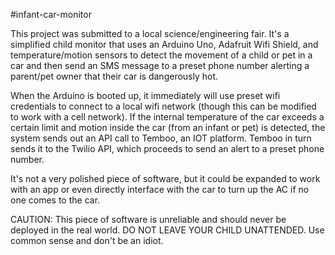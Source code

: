 #infant-car-monitor

This project was submitted to a local science/engineering fair. It's a simplified child monitor that uses an Arduino Uno, Adafruit Wifi Shield, and temperature/motion sensors to detect the movement of a child or pet in a car and then send an SMS message to a preset phone number alerting a parent/pet owner that their car is dangerously hot. 

When the Arduino is booted up, it immediately will use preset wifi credentials to connect to a local wifi network (though this can be modified to work with a cell network). If the internal temperature of the car exceeds a certain limit and motion inside the car (from an infant or pet) is detected, the system sends out an API call to Temboo, an IOT platform. Temboo in turn sends it to the Twilio API, which proceeds to send an alert to a preset phone number. 

It's not a very polished piece of software, but it could be expanded to work with an app or even directly interface with the car to turn up the AC if no one comes to the car. 

CAUTION: This piece of software is unreliable and should never be deployed in the real world. DO NOT LEAVE YOUR CHILD UNATTENDED. Use common sense and don't be an idiot. 
